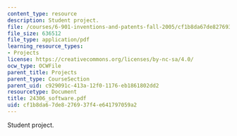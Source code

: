 ```yaml
---
content_type: resource
description: Student project.
file: /courses/6-901-inventions-and-patents-fall-2005/cf1b8da67de8276937f4e641797059a2_24306_software.pdf
file_size: 636512
file_type: application/pdf
learning_resource_types:
- Projects
license: https://creativecommons.org/licenses/by-nc-sa/4.0/
ocw_type: OCWFile
parent_title: Projects
parent_type: CourseSection
parent_uid: c929091c-413a-12f0-1176-eb1861802dd2
resourcetype: Document
title: 24306_software.pdf
uid: cf1b8da6-7de8-2769-37f4-e641797059a2
---
```

Student project.
